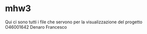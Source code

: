 # mhw3
Qui ci sono tutti i file che servono per la visualizzazione del progetto
O46001642 Denaro Francesco
